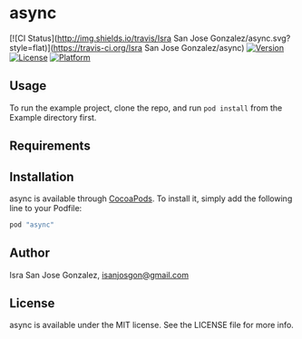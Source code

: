 # async

[![CI Status](http://img.shields.io/travis/Isra San Jose Gonzalez/async.svg?style=flat)](https://travis-ci.org/Isra San Jose Gonzalez/async)
[![Version](https://img.shields.io/cocoapods/v/async.svg?style=flat)](http://cocoapods.org/pods/async)
[![License](https://img.shields.io/cocoapods/l/async.svg?style=flat)](http://cocoapods.org/pods/async)
[![Platform](https://img.shields.io/cocoapods/p/async.svg?style=flat)](http://cocoapods.org/pods/async)

## Usage

To run the example project, clone the repo, and run `pod install` from the Example directory first.

## Requirements

## Installation

async is available through [CocoaPods](http://cocoapods.org). To install
it, simply add the following line to your Podfile:

```ruby
pod "async"
```

## Author

Isra San Jose Gonzalez, isanjosgon@gmail.com

## License

async is available under the MIT license. See the LICENSE file for more info.
